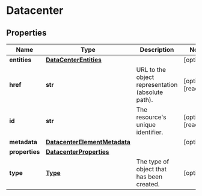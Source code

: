 # Datacenter

## Properties
| Name | Type | Description | Notes |
| ------------ | ------------- | ------------- | ------------- |
| **entities** | [**DataCenterEntities**](DataCenterEntities.md) |  | [optional]  |
| **href** | **str** | URL to the object representation (absolute path). | [optional] [readonly]  |
| **id** | **str** | The resource&#39;s unique identifier. | [optional] [readonly]  |
| **metadata** | [**DatacenterElementMetadata**](DatacenterElementMetadata.md) |  | [optional]  |
| **properties** | [**DatacenterProperties**](DatacenterProperties.md) |  |  |
| **type** | [**Type**](Type.md) | The type of object that has been created. | [optional]  |


